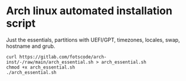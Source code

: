 # Arch linux automated installation script

Just the essentials, partitions with UEFI/GPT, timezones, locales, swap, hostname and grub.

```console
curl https://gitlab.com/fotscode/arch-inst/-/raw/main/arch_essential.sh > arch_essential.sh
chmod +x arch_essential.sh
./arch_essential.sh
```

